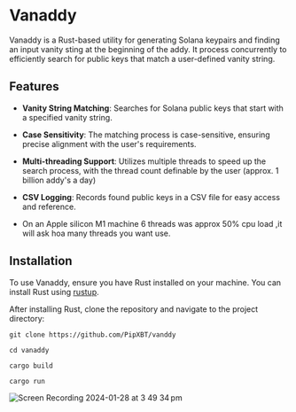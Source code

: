 # Vanaddy

Vanaddy is a Rust-based utility for generating Solana keypairs and finding an input vanity sting at the beginning of the addy.
It process concurrently to efficiently search for public keys that match a user-defined vanity string.

## Features

- **Vanity String Matching**: Searches for Solana public keys that start with a specified vanity string.
- **Case Sensitivity**: The matching process is case-sensitive, ensuring precise alignment with the user's requirements.
- **Multi-threading Support**: Utilizes multiple threads to speed up the search process, with the thread count definable by the user (approx. 1 billion addy's a day)
- **CSV Logging**: Records found public keys in a CSV file for easy access and reference.

- On an Apple silicon M1 machine 6 threads was approx 50% cpu load ,it will ask hoa many threads you want use.

## Installation

To use Vanaddy, ensure you have Rust installed on your machine. You can install Rust using [rustup](https://rustup.rs/).

After installing Rust, clone the repository and navigate to the project directory:

```
git clone https://github.com/PipXBT/vanddy
```
```
cd vanaddy
```
```
cargo build
```
```
cargo run 
```


![Screen Recording 2024-01-28 at 3 49 34 pm](https://github.com/PipXBT/vanddy/assets/84630076/e3545aa9-024b-46d7-9fb9-1507967fa0d2)
